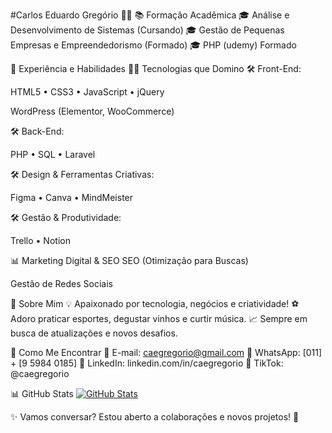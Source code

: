 #Carlos Eduardo Gregório 👨‍💻
📚 Formação Acadêmica
🎓 Análise e Desenvolvimento de Sistemas (Cursando)
🎓 Gestão de Pequenas Empresas e Empreendedorismo (Formado)
🎓 PHP (udemy) Formado

💼 Experiência e Habilidades
👨‍💻 Tecnologias que Domino
🛠 Front-End:

HTML5 • CSS3 • JavaScript • jQuery

WordPress (Elementor, WooCommerce)

🛠 Back-End:

PHP • SQL • Laravel

🛠 Design & Ferramentas Criativas:

Figma • Canva • MindMeister

🛠 Gestão & Produtividade:

Trello • Notion

📊 Marketing Digital & SEO
SEO (Otimização para Buscas)

Gestão de Redes Sociais

🚀 Sobre Mim
💡 Apaixonado por tecnologia, negócios e criatividade!
⚽ Adoro praticar esportes, degustar vinhos e curtir música.
📈 Sempre em busca de atualizações e novos desafios.

📱 Como Me Encontrar
📧 E-mail: caegregorio@gmail.com
📱 WhatsApp: [011] + [9 5984 0185]
🔗 LinkedIn: linkedin.com/in/caegregorio
🎵 TikTok: @caegregorio

📊 GitHub Stats
[![GitHub Stats](https://github-readme-stats.vercel.app/api?username=caegregorio&show_icons=true&theme=dracula)](https://github.com/caegregorio)

✨ Vamos conversar? Estou aberto a colaborações e novos projetos! 🚀
